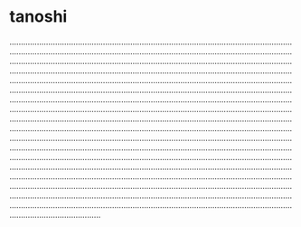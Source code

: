 # tanoshi
................................................................................................................................................................................................................................................................................................................................................................................................................................................................................................................................................................................................................................................................................................................................................................................................................................................................................................................................................................................................................................................................................................................................................................................................................................................................................................................................................................................................................................................................................................................................................................................................................................................................................................................................................................................................................................................................................................................................................................................................................................................................................................................................................................................................................................................................................................................................................................